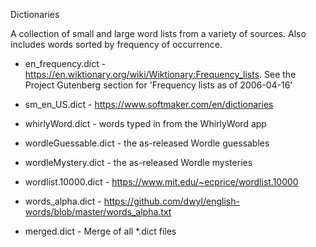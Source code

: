 Dictionaries

A collection of small and large word lists from a variety of sources. Also includes words sorted by frequency of occurrence.

* en_frequency.dict - https://en.wiktionary.org/wiki/Wiktionary:Frequency_lists. See the
Project Gutenberg section for 'Frequency lists as of 2006-04-16'
* sm_en_US.dict - https://www.softmaker.com/en/dictionaries
* whirlyWord.dict - words typed in from the WhirlyWord app
* wordleGuessable.dict - the as-released Wordle guessables
* wordleMystery.dict - the as-released Wordle mysteries
* wordlist.10000.dict - https://www.mit.edu/~ecprice/wordlist.10000
* words_alpha.dict - https://github.com/dwyl/english-words/blob/master/words_alpha.txt

* merged.dict - Merge of all *.dict files
